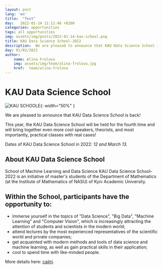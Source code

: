 ```yaml
---
layout: post
lang: 'en'
title:  "Test"
day:   2022-01-14 11:11:46 +0200
categories: opportunities
tags: all opportunities 
img: assets/img/posts/2022-01-14-kau-school.png
title: KAU Data Science School-2022
description:  We are pleased to announce that KAU Data Science School is back!
day: 01/02/2022
author:
    name: Alina Frolova
    img: assets/img/team/alina-frolova.jpg
    href:  team/alina-frolova
---
```


# KAU Data Science School

![KAU SCHOOLE]({{site.baseurl}}/{{page.img}} "Title" ){: width="50%" }

We are pleased to announce that KAU Data Science School is back!

This year, the KAU Data Science School will be held for the fourth time and will bring together even more cool speakers, theorists, and most importantly, practical classes with real cases!

Dates of KAU Data Science School in 2022: _12 and March 13._

## About KAU Data Science School

School of Machine Learning and Data Science KAU Data Science School-2022 is an initiative of master's students of the Department of Mathematics (at the Institute of Mathematics of NASU) of Kyiv Academic University.

## Within the School, participants have the opportunity to:
- Immerse yourself in the topics of "Data Science", "Big Data", "Machine Learning" and "Computer Vision", which is increasingly attracting the attention of students and scientists in the modern world;
- attend lectures by the most experienced representatives of the scientific world and private companies;
- get acquainted with modern methods and tools of data science and machine learning, as well as gain practical skills in their application;
- cool to spend time with like-minded people.

More details here:  [сайті](https://sites.google.com/view/kau-dss2022/Main).
